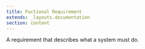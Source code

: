 ```yaml
---
title: Fuctional Requirement
extends: _layouts.documentation
section: content
---
```


A requirement that describes what a system must do.
